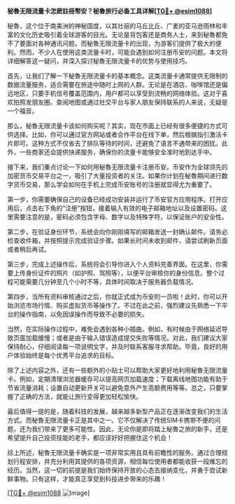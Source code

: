 **秘魯无限流量卡怎麽註冊幣安？秘魯旅行必备工具详解[[TG💪+ @esim1088](https://t.me/s/esim1088)]**

秘魯，这个位于南美洲的神秘国度，以其壮丽的马丘比丘、广袤的亚马逊雨林和丰富的文化历史吸引着全球游客的目光。无论是背包客还是商务人士，来到秘魯都免不了要面对各种通讯问题。而秘魯无限流量卡的出现，为游客们提供了极大的便利。然而，不少人在使用这类流量卡时，可能会遇到如何注册币安的问题。本文将详细解答这一疑问，并深入探讨秘魯无限流量卡的优势与使用技巧。

首先，让我们了解一下秘魯无限流量卡的基本概念。这类流量卡通常提供无限制的数据流量服务，适合需要在旅途中随时上网的人群。无论是在酒店、咖啡馆还是偏远地区，只要手机信号覆盖范围内，用户都可以享受到流畅的网络体验。这对于喜欢拍照发朋友圈、查阅地图或通过社交平台与家人朋友保持联系的人来说，无疑是一个福音。

那么，秘魯无限流量卡该如何购买呢？其实，现在市面上已经有很多便捷的方式可供选择。比如，你可以通过官方网站或者合作平台在线下单，然后根据指引激活卡片即可。这种方式不仅省去了排队等待的时间，还避免了语言不通带来的困扰。此外，一些商家还会提供快递服务，确保你的流量卡能够安全准时地到达手中。

接下来，我们重点讨论一下如何用秘魯无限流量卡注册币安。币安作为全球领先的加密货币交易平台之一，吸引了大量投资者的关注。如果你计划在秘魯期间进行数字货币交易，那么学会如何在手机上完成币安账号的注册就显得尤为重要了。

第一步，你需要确保自己的设备已经成功安装并运行了币安官方应用程序。打开应用后，点击右下角的“注册”按钮，接着输入有效的电子邮箱地址以及设置密码。这里需要注意的是，密码必须包含字母、数字以及特殊字符，以保证账户的安全性。

第二步，在验证身份环节，系统会向你刚刚填写的邮箱发送一封确认邮件。请务必检查收件箱，并按照提示完成验证步骤。如果长时间未收到邮件，请尝试刷新页面或者稍后再试。

第三步，完成上述操作后，系统将会引导你进入个人资料完善界面。在这里，你需要上传身份证件的照片（如护照、驾照等），以便平台审核你的身份信息。整个过程可能需要几分钟至几个小时不等，具体时间取决于服务器负载情况。

第四步，当所有资料审核通过之后，你就正式成为币安的一员啦！此时，你可以开始浏览市场行情、购买虚拟货币等操作了。不过在此之前，强烈建议先熟悉一下平台的操作指南，以免因误操作而导致不必要的损失。

当然，在实际操作过程中，难免会遇到各种小插曲。例如，有时候由于网络延迟导致页面加载缓慢；或者是由于输入错误造成提交失败等情况。对此，我们建议大家保持耐心，仔细阅读每一项说明文字，并及时联系客服寻求帮助。毕竟，良好的用户体验始终是每个优秀平台追求的目标。

除了上述内容之外，还有一些额外的小贴士可以帮助大家更好地利用秘魯无限流量卡。例如，定期清理浏览器缓存可以提高网页加载速度；下载离线地图功能有助于节省流量消耗；设置自动更新开关可以避免意外产生高额费用等等。总之，只要掌握了正确的方法，就能让旅行变得更加轻松愉快。

最后值得一提的是，随着科技的发展，越来越多新型产品正在逐渐改变我们的生活方式。而秘魯无限流量卡正是其中之一。它不仅解决了传统SIM卡携带不便的问题，还为我们带来了更多可能性。因此，无论你是即将踏上秘魯之旅的新手，还是希望提升自己投资技能的老手，都应该好好把握住这个机会！

综上所述，秘魯无限流量卡确实是一项非常实用且具有前瞻性的服务。通过合理规划行程安排，并充分利用其提供的各项资源，相信每位使用者都能收获一段难忘的经历。当然，这一切的前提是我们始终保持开放的心态去接纳变化，并勇于尝试新鲜事物。只有这样，才能真正享受到科技进步带来的乐趣！

[[TG💪+ @esim1088](https://t.me/s/esim1088) ![Image](https://i.postimg.cc/4NQfJmqS/Snipaste-2025-05-13-00-14-12.png)]